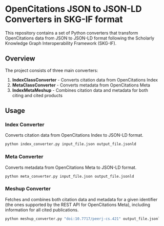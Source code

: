 # OpenCitations JSON to JSON-LD Converters in SKG-IF format

This repository contains a set of Python converters that transform OpenCitations data from JSON to JSON-LD format following the Scholarly Knowledge Graph Interoperability Framework (SKG-IF).

## Overview

The project consists of three main converters:

1. **IndexClassConverter** - Converts citation data from OpenCitations Index
2. **MetaClassConverter** - Converts metadata from OpenCitations Meta
3. **IndexMetaMeshup** - Combines citation data and metadata for both citing and cited products


## Usage

### Index Converter

Converts citation data from OpenCitations Index to JSON-LD format.

```bash
python index_converter.py input_file.json output_file.jsonld
```

### Meta Converter

Converts metadata from OpenCitations Meta to JSON-LD format.

```bash
python meta_converter.py input_file.json output_file.jsonld
```

### Meshup Converter

Fetches and combines both citation data and metadata for a given identifier (the ones supported by the REST API for OpenCitations Meta), including information for all cited publications.

```bash
python meshup_converter.py "doi:10.7717/peerj-cs.421" output_file.jsonld
```


